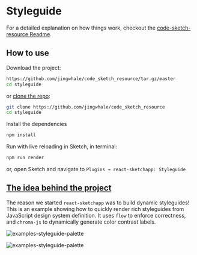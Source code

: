 # Styleguide
For a detailed explanation on how things work, checkout the [code-sketch-resource Readme](https://www.yuque.com/jingwhale/tool/vgwxdb).

## How to use

Download the project:

```bash
https://github.com/jingwhale/code_sketch_resource/tar.gz/master
cd styleguide
```

or [clone the repo](https://github.com/jingwhale/code_sketch_resource):
```bash
git clone https://github.com/jingwhale/code_sketch_resource
cd styleguide
```

Install the dependencies

```bash
npm install
```

Run with live reloading in Sketch, in terminal:

```bash
npm run render
```

or, open Sketch and navigate to `Plugins → react-sketchapp: Styleguide`

## [The idea behind the project](https://www.yuque.com/jingwhale/component/artboards/59671)

The reason we started `react-sketchapp` was to build dynamic styleguides! This is an example showing how to quickly render rich styleguides from JavaScript design system definition. It uses `flow` to enforce correctness, and `chroma-js` to dynamically generate color contrast labels.

![examples-styleguide-palette](https://cdn.nlark.com/yuque/0/2019/png/120638/1552048817637-6e5333e1-2958-4740-8029-f6f4714cabbb.png)

![examples-styleguide-palette](https://cdn.nlark.com/yuque/0/2019/png/120638/1552049054577-d9c13c5f-fe5d-4a1f-af47-577ed3e7596d.png)

